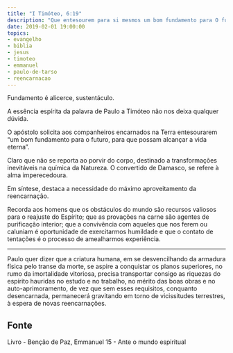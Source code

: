```yaml
---
title: "I Timóteo, 6:19"
description: "Que entesourem para si mesmos um bom fundamento para O futuro, para que possam alcançar a vida eterna. – Paulo"
date: 2019-02-01 19:00:00
topics: 
- evangelho
- biblia
- jesus
- timoteo
- emmanuel
- paulo-de-tarso
- reencarnacao
---
```


Fundamento é alicerce, sustentáculo.

A essência espírita da palavra de Paulo a Timóteo não nos deixa
qualquer dúvida.

O apóstolo solicita aos companheiros encarnados na
Terra entesourarem “um bom fundamento para o futuro, para que possam
alcançar a vida eterna”.

Claro que não se reporta ao porvir do
corpo, destinado a transformações inevitáveis na química da Natureza.
O convertido de Damasco, se refere à alma imperecedoura.

Em síntese, destaca a necessidade do máximo aproveitamento da reencarnação.

Recorda aos homens que os obstáculos do mundo são recursos valiosos para o
reajuste do Espírito; que as provações na carne são agentes de purificação
interior; que a convivência com aqueles que nos ferem ou caluniam é oportunidade
de exercitarmos humildade e que o contato de tentações é o processo de
amealharmos experiência. 

***

Paulo quer dizer que a criatura humana, em se desvencilhando da armadura física
pelo transe da morte, se aspire a conquistar os planos superiores, no rumo da
imortalidade vitoriosa, precisa transportar consigo as riquezas do espírito
hauridas no estudo e no trabalho, no mérito das boas obras e no
auto-aprimoramento, de vez que sem esses requisitos, conquanto desencarnada,
permanecerá gravitando em torno de vicissitudes terrestres, à espera de novas
reencarnações.


## Fonte
Livro - Benção de Paz, Emmanuel
15 - Ante o mundo espiritual 

